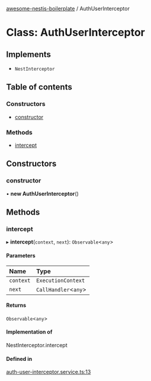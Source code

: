 [awesome-nestjs-boilerplate](../README.md) / AuthUserInterceptor

# Class: AuthUserInterceptor

## Implements

- `NestInterceptor`

## Table of contents

### Constructors

- [constructor](AuthUserInterceptor.md#constructor)

### Methods

- [intercept](AuthUserInterceptor.md#intercept)

## Constructors

### constructor

• **new AuthUserInterceptor**()

## Methods

### intercept

▸ **intercept**(`context`, `next`): `Observable`<`any`\>

#### Parameters

| Name | Type |
| :------ | :------ |
| `context` | `ExecutionContext` |
| `next` | `CallHandler`<`any`\> |

#### Returns

`Observable`<`any`\>

#### Implementation of

NestInterceptor.intercept

#### Defined in

[auth-user-interceptor.service.ts:13](https://github.com/klub-deepak/poc_doc_generation_3/blob/afd7f83/src/interceptors/auth-user-interceptor.service.ts#L13)
